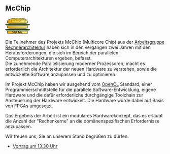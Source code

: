 ## McChip

<p class="logo"><img src="assets/img/mcchip.png" /></p>

Die Teilnehmer des Projekts McChip (Multicore Chip) aus der [Arbeitsgruppe Rechnerarchitektur](http://www.informatik.uni-bremen.de/agra/ger/index.php) haben sich in den vergangen zwei Jahren mit den Herausforderungen, die sich im Bereich der parallelen Computerarchitekturen ergeben, befasst.<br>
Die zunehmende Parallelisierung moderner Prozessoren, macht es erforderlich die Architektur der neuen Hardware zu verstehen, sowie die entwickelte Software anzupassen und zu optimieren.  

Im Projekt McChip haben wir ausgehend vom [OpenCL](http://www.khronos.org/opencl/) Standard, einer Programmierschnittstelle für die parallele Software-Entwicklung, eigene Hardware und die dafür erforderliche durchgängige Toolchain zur Ansteuerung der Hardware entwickelt. Die Hardware wurde dabei auf Basis von [FPGAs](http://de.wikipedia.org/wiki/Field_Programmable_Gate_Array) umgesetzt.  

Das Ergebnis der Arbeit ist ein modulares Hardwarekonzept, das es erlaubt die Anzahl der "Rechenkerne" an die domänenspezifischen Erfordernisse anzupassen.  

Wir freuen uns, Sie an unserem Stand begrüßen zu dürfen.

* [Vortrag um 13.30 Uhr](ablauf.html)
